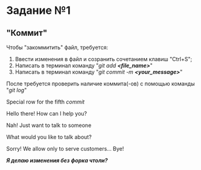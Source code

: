 # **Задание №1** 
## "Коммит"
Чтобы "закоммитить" файл, требуется:

1. Ввести изменения в файл и созранить сочетанием клавиш "Ctrl+S";
2. Написать в терминал команду "*git add **<file_name>***"
3. Написать в терминал команду "*git commit -m **<your_message>***"

После требуется проверить наличие коммита(-ов) с помощью команды "*git log*"

Special row for the fifth *commit*

Hello there! How can I help you?

Nah! Just want to talk to someone

What would you like to talk about?

Sorry! We allow only to serve customers... Bye!

_**Я делаю изменения без форка чтоли?**_

